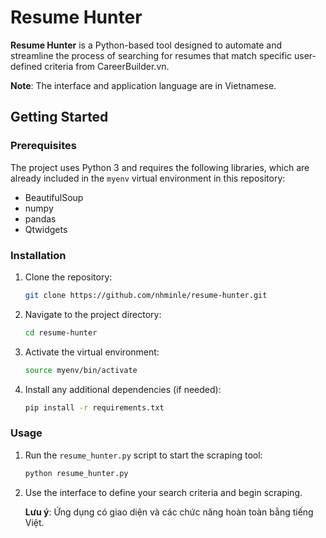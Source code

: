 # Resume Hunter

**Resume Hunter** is a Python-based tool designed to automate and streamline the process of searching for resumes that match specific user-defined criteria from CareerBuilder.vn.

**Note**: The interface and application language are in Vietnamese.

## Getting Started

### Prerequisites

The project uses Python 3 and requires the following libraries, which are already included in the `myenv` virtual environment in this repository:

- BeautifulSoup
- numpy
- pandas
- Qtwidgets

### Installation

1. Clone the repository:
    ```bash
    git clone https://github.com/nhminle/resume-hunter.git
    ```

2. Navigate to the project directory:
    ```bash
    cd resume-hunter
    ```

3. Activate the virtual environment:
    ```bash
    source myenv/bin/activate
    ```

4. Install any additional dependencies (if needed):
    ```bash
    pip install -r requirements.txt
    ```

### Usage

1. Run the `resume_hunter.py` script to start the scraping tool:
    ```bash
    python resume_hunter.py
    ```

2. Use the interface to define your search criteria and begin scraping.

   **Lưu ý**: Ứng dụng có giao diện và các chức năng hoàn toàn bằng tiếng Việt.

